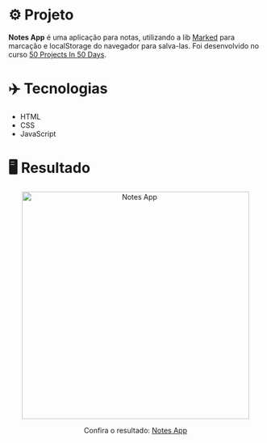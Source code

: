 # ⚙️ Projeto

**Notes App** é uma aplicação para notas, utilizando a lib <a href="https://cdnjs.com/libraries/marked">Marked</a> para marcação e localStorage do navegador para salva-las. Foi desenvolvido no curso <a href="https://www.udemy.com/share/103Pv2AEcYdFxQQXUH">50 Projects In 50 Days</a>.

# ✈️ Tecnologias

- HTML
- CSS
- JavaScript

# 🖥️ Resultado

<div align="center">
  <img alt="Notes App" src="https://i.imgur.com/ixALxcf.png" width="450px">
  <p>Confira o resultado: <a href="https://notes-app-ruuuff.netlify.app">Notes App</a></p>
</div>
